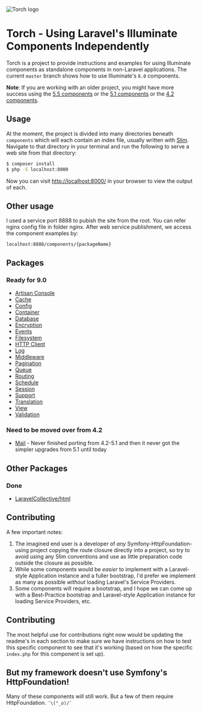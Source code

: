![Torch logo](https://raw.githubusercontent.com/mattstauffer/torch/master/torch-banner.png)

# Torch - Using Laravel's Illuminate Components Independently

Torch is a project to provide instructions and examples for using Illuminate components as standalone components in non-Laravel applications. The current `master` branch shows how to use Illuminate's `8.0` components.

**Note**: If you are working with an older project, you might have more success using the [5.5 components](https://github.com/mattstauffer/torch/tree/5.5) or the [5.1 components](https://github.com/mattstauffer/torch/tree/5.1) or the [4.2 components](https://github.com/mattstauffer/torch/tree/4.2).

## Usage

At the moment, the project is divided into many directories beneath `components` which will each contain an index file, usually written with [Slim](http://www.slimframework.com/). Navigate to that directory in your terminal and run the following to serve a web site from that directory:

```bash
$ composer install
$ php -S localhost:8000
```

Now you can visit [http://localhost:8000/](http://localhost:8000/) in your browser to view the output of each.

## Other usage

I used a service port 8888 to pubish the site from the root. You can refer nginx config file in folder nginx.
After web service publishment, we access the component examples by:

```
localhost:8888/components/{packageName}
```

## Packages

### Ready for 9.0

* [Artisan Console](https://github.com/smpleader/Torch-Laravel9/tree/master/components/artisan)
* [Cache](https://github.com/smpleader/Torch-Laravel9/tree/master/components/cache)
* [Config](https://github.com/smpleader/Torch-Laravel9/tree/master/components/config)
* [Container](https://github.com/smpleader/Torch-Laravel9/tree/master/components/container)
* [Database](https://github.com/smpleader/Torch-Laravel9/tree/master/components/database)
* [Encryption](https://github.com/smpleader/Torch-Laravel9/tree/master/components/encryption)
* [Events](https://github.com/smpleader/Torch-Laravel9/tree/master/components/events)
* [Filesystem](https://github.com/smpleader/Torch-Laravel9/tree/master/components/filesystem)
* [HTTP Client](https://github.com/smpleader/Torch-Laravel9/tree/master/components/http)
* [Log](https://github.com/smpleader/Torch-Laravel9/tree/master/components/log)
* [Middleware](https://github.com/smpleader/Torch-Laravel9/tree/master/components/middleware)
* [Pagination](https://github.com/smpleader/Torch-Laravel9/tree/master/components/pagination)
* [Queue](https://github.com/smpleader/Torch-Laravel9/tree/master/components/queue)
* [Routing](https://github.com/smpleader/Torch-Laravel9/tree/master/components/routing)
* [Schedule](https://github.com/smpleader/Torch-Laravel9/tree/master/components/schedule)
* [Session](https://github.com/smpleader/Torch-Laravel9/tree/master/components/session)
* [Support](https://github.com/smpleader/Torch-Laravel9/tree/master/components/support)
* [Translation](https://github.com/smpleader/Torch-Laravel9/tree/master/components/translation)
* [View](https://github.com/smpleader/Torch-Laravel9/tree/master/components/view)
* [Validation](https://github.com/smpleader/Torch-Laravel9/tree/master/components/validation)


### Need to be moved over from 4.2

* [Mail](https://github.com/mattstauffer/Torch/tree/4.2/public/mail) - Never finished porting from 4.2-5.1 and then it never got the simpler upgrades from 5.1 until today

## Other Packages

### Done

* [LaravelCollective/html](https://github.com/mattstauffer/Torch/tree/master/other-components/html)

## Contributing

A few important notes:

1. The imagined end user is a developer of _any_ Symfony-HttpFoundation-using project copying the route closure directly into a project, so try to avoid using any Slim conventions and use as little preparation code outside the closure as possible.
2. While some components would be _easier_ to implement with a Laravel-style Application instance and a fuller bootstrap, I'd prefer we implement as many as possible _without_ loading Laravel's Service Providers.
3. Some components will require a bootstrap, and I hope we can come up with a Best-Practice bootstrap and Laravel-style Application instance for loading Service Providers, etc.

## Contributing

The most helpful use for contributions right now would be updating the readme's in each section to make sure we have instructions on how to test this specific component to see that it's working (based on how the specific `index.php` for this component is set up).

## But my framework doesn't use Symfony's HttpFoundation!

Many of these components will still work. But a few of them require HttpFoundation. `¯\(°_o)/¯`
